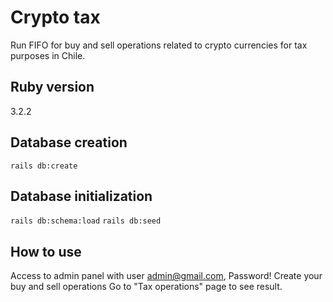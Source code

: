 # Crypto tax

Run FIFO for buy and sell operations related to crypto currencies
for tax purposes in Chile.

## Ruby version
3.2.2

## Database creation
`rails db:create`

## Database initialization
`rails db:schema:load`
`rails db:seed`

## How to use
Access to admin panel with user admin@gmail.com, Password!
Create your buy and sell operations
Go to "Tax operations" page to see result.
